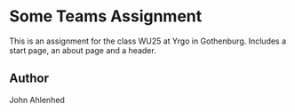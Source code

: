 # Some Teams Assignment

This is an assignment for the class WU25 at Yrgo in Gothenburg.
Includes a start page, an about page and a header.

## Author
John Ahlenhed